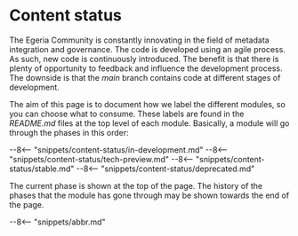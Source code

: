<!-- SPDX-License-Identifier: CC-BY-4.0 -->
<!-- Copyright Contributors to the Egeria project 2020. -->

# Content status

The Egeria Community is constantly innovating in the field of metadata integration and governance.
The code is developed using an agile process. As such, new code is continuously introduced.
The benefit is that there is plenty of opportunity to feedback and influence the development process.
The downside is that the *main* branch contains code at different stages of development.

The aim of this page is to document how we label the different modules, so you can choose what to
consume. These labels are found in the *README.md* files at the top level of each module.
Basically, a module will go through the phases in this order:

--8<-- "snippets/content-status/in-development.md"
--8<-- "snippets/content-status/tech-preview.md"
--8<-- "snippets/content-status/stable.md"
--8<-- "snippets/content-status/deprecated.md"

The current phase is shown at the top of the page.
The history of the phases that the module has gone through may be shown towards the end of the page.

--8<-- "snippets/abbr.md"
